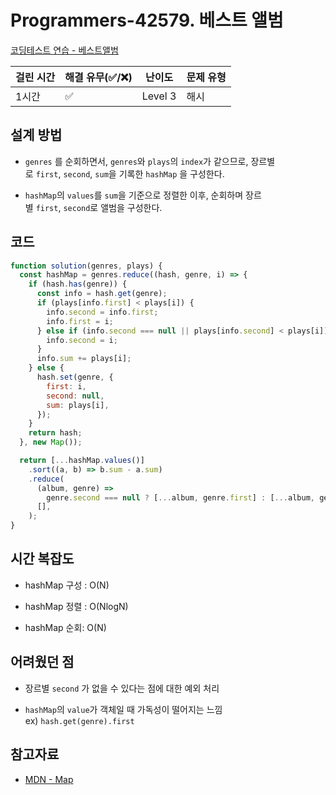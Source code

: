 # Programmers-42579. 베스트 앨범

[코딩테스트 연습 - 베스트앨범](https://programmers.co.kr/learn/courses/30/lessons/42579)

| 걸린 시간 | 해결 유무(✅/❌) | 난이도  | 문제 유형 |
| --------- | ---------------- | ------- | --------- |
| 1시간     | ✅               | Level 3 | 해시      |

## 설계 방법

- `genres` 를 순회하면서, `genres`와 `plays`의 `index`가 같으므로, 장르별로 `first`, `second`, `sum`을 기록한 `hashMap` 을 구성한다.

- `hashMap`의 `values`를 `sum`을 기준으로 정렬한 이후, 순회하며 장르별 `first`, `second`로 앨범을 구성한다.

## 코드

```javascript
function solution(genres, plays) {
  const hashMap = genres.reduce((hash, genre, i) => {
    if (hash.has(genre)) {
      const info = hash.get(genre);
      if (plays[info.first] < plays[i]) {
        info.second = info.first;
        info.first = i;
      } else if (info.second === null || plays[info.second] < plays[i]) {
        info.second = i;
      }
      info.sum += plays[i];
    } else {
      hash.set(genre, {
        first: i,
        second: null,
        sum: plays[i],
      });
    }
    return hash;
  }, new Map());

  return [...hashMap.values()]
    .sort((a, b) => b.sum - a.sum)
    .reduce(
      (album, genre) =>
        genre.second === null ? [...album, genre.first] : [...album, genre.first, genre.second],
      [],
    );
}
```

## 시간 복잡도

- hashMap 구성 : O(N)

- hashMap 정렬 : O(NlogN)

- hashMap 순회: O(N)

## 어려웠던 점

- 장르별 `second` 가 없을 수 있다는 점에 대한 예외 처리

- `hashMap`의 `value`가 객체일 때 가독성이 떨어지는 느낌 ex) `hash.get(genre).first`

## 참고자료

- [MDN - Map](https://developer.mozilla.org/ko/docs/Web/JavaScript/Reference/Global_Objects/Map)
